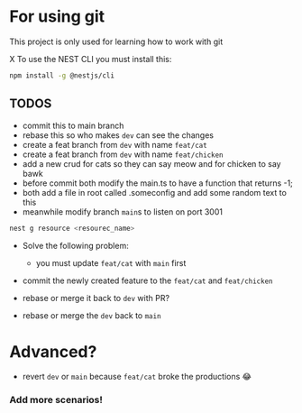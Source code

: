 # For using git


This project is only used for learning how to work with git

X
To use the NEST CLI you must install this:
``` sh
npm install -g @nestjs/cli
```

## TODOS
- commit this to main branch
- rebase this so who makes `dev` can see the changes
- create a feat branch from `dev` with name `feat/cat`
- create a feat branch from `dev` with name `feat/chicken`
- add a new crud for cats so they can say meow and for chicken to say bawk
- before commit both modify the main.ts to have a function that returns -1;
- both add a file in root called .someconfig and add some random text to this
- meanwhile modify branch `main`s to listen on port 3001

``` sh
nest g resource <resourec_name>
```

- Solve the following problem:
  - you must update `feat/cat` with `main` first


- commit the newly created feature to the `feat/cat` and `feat/chicken`
- rebase or merge it back to `dev` with PR?
- rebase or merge the `dev` back to `main`

# Advanced?
- revert `dev` or `main` because `feat/cat` broke the productions 😂

### Add more scenarios!

